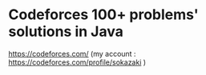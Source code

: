 # Codeforces 100+ problems' solutions in Java

https://codeforces.com/
(my account : https://codeforces.com/profile/sokazaki )  
